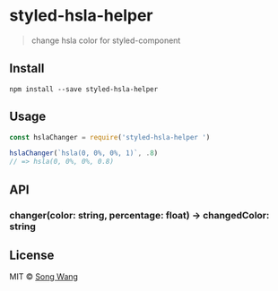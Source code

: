 # styled-hsla-helper
> change hsla color for styled-component 

## Install
```
npm install --save styled-hsla-helper 
```

## Usage
```js
const hslaChanger = require('styled-hsla-helper ')

hslaChanger(`hsla(0, 0%, 0%, 1)`, .8)
// => hsla(0, 0%, 0%, 0.8)
```

## API
### changer(color: string, percentage: float) -> changedColor: string

## License
MIT © [Song Wang](https://songwang.io)

